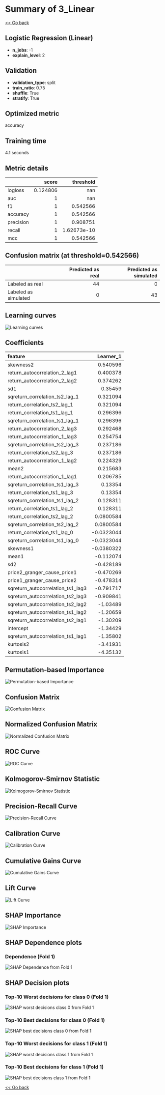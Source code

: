 # Summary of 3_Linear

[<< Go back](../README.md)


## Logistic Regression (Linear)
- **n_jobs**: -1
- **explain_level**: 2

## Validation
 - **validation_type**: split
 - **train_ratio**: 0.75
 - **shuffle**: True
 - **stratify**: True

## Optimized metric
accuracy

## Training time

4.1 seconds

## Metric details
|           |    score |     threshold |
|:----------|---------:|--------------:|
| logloss   | 0.124806 | nan           |
| auc       | 1        | nan           |
| f1        | 1        |   0.542566    |
| accuracy  | 1        |   0.542566    |
| precision | 1        |   0.908751    |
| recall    | 1        |   1.62673e-10 |
| mcc       | 1        |   0.542566    |


## Confusion matrix (at threshold=0.542566)
|                      |   Predicted as real |   Predicted as simulated |
|:---------------------|--------------------:|-------------------------:|
| Labeled as real      |                  44 |                        0 |
| Labeled as simulated |                   0 |                       43 |

## Learning curves
![Learning curves](learning_curves.png)

## Coefficients
| feature                           |   Learner_1 |
|:----------------------------------|------------:|
| skewness2                         |   0.540596  |
| return_autocorrelation_2_lag1     |   0.400378  |
| return_autocorrelation_2_lag2     |   0.374262  |
| sd1                               |   0.35459   |
| sqreturn_correlation_ts2_lag_1    |   0.321094  |
| return_correlation_ts2_lag_1      |   0.321094  |
| return_correlation_ts1_lag_1      |   0.296396  |
| sqreturn_correlation_ts1_lag_1    |   0.296396  |
| return_autocorrelation_2_lag3     |   0.292468  |
| return_autocorrelation_1_lag3     |   0.254754  |
| sqreturn_correlation_ts2_lag_3    |   0.237186  |
| return_correlation_ts2_lag_3      |   0.237186  |
| return_autocorrelation_1_lag2     |   0.224329  |
| mean2                             |   0.215683  |
| return_autocorrelation_1_lag1     |   0.206785  |
| sqreturn_correlation_ts1_lag_3    |   0.13354   |
| return_correlation_ts1_lag_3      |   0.13354   |
| sqreturn_correlation_ts1_lag_2    |   0.128311  |
| return_correlation_ts1_lag_2      |   0.128311  |
| return_correlation_ts2_lag_2      |   0.0800584 |
| sqreturn_correlation_ts2_lag_2    |   0.0800584 |
| return_correlation_ts1_lag_0      |  -0.0323044 |
| sqreturn_correlation_ts1_lag_0    |  -0.0323044 |
| skewness1                         |  -0.0380322 |
| mean1                             |  -0.112074  |
| sd2                               |  -0.428189  |
| price2_granger_cause_price1       |  -0.470269  |
| price1_granger_cause_price2       |  -0.478314  |
| sqreturn_autocorrelation_ts1_lag3 |  -0.791717  |
| sqreturn_autocorrelation_ts2_lag3 |  -0.909841  |
| sqreturn_autocorrelation_ts2_lag2 |  -1.03489   |
| sqreturn_autocorrelation_ts1_lag2 |  -1.20659   |
| sqreturn_autocorrelation_ts2_lag1 |  -1.30209   |
| intercept                         |  -1.34429   |
| sqreturn_autocorrelation_ts1_lag1 |  -1.35802   |
| kurtosis2                         |  -3.41931   |
| kurtosis1                         |  -4.35132   |


## Permutation-based Importance
![Permutation-based Importance](permutation_importance.png)
## Confusion Matrix

![Confusion Matrix](confusion_matrix.png)


## Normalized Confusion Matrix

![Normalized Confusion Matrix](confusion_matrix_normalized.png)


## ROC Curve

![ROC Curve](roc_curve.png)


## Kolmogorov-Smirnov Statistic

![Kolmogorov-Smirnov Statistic](ks_statistic.png)


## Precision-Recall Curve

![Precision-Recall Curve](precision_recall_curve.png)


## Calibration Curve

![Calibration Curve](calibration_curve_curve.png)


## Cumulative Gains Curve

![Cumulative Gains Curve](cumulative_gains_curve.png)


## Lift Curve

![Lift Curve](lift_curve.png)



## SHAP Importance
![SHAP Importance](shap_importance.png)

## SHAP Dependence plots

### Dependence (Fold 1)
![SHAP Dependence from Fold 1](learner_fold_0_shap_dependence.png)

## SHAP Decision plots

### Top-10 Worst decisions for class 0 (Fold 1)
![SHAP worst decisions class 0 from Fold 1](learner_fold_0_shap_class_0_worst_decisions.png)
### Top-10 Best decisions for class 0 (Fold 1)
![SHAP best decisions class 0 from Fold 1](learner_fold_0_shap_class_0_best_decisions.png)
### Top-10 Worst decisions for class 1 (Fold 1)
![SHAP worst decisions class 1 from Fold 1](learner_fold_0_shap_class_1_worst_decisions.png)
### Top-10 Best decisions for class 1 (Fold 1)
![SHAP best decisions class 1 from Fold 1](learner_fold_0_shap_class_1_best_decisions.png)

[<< Go back](../README.md)
